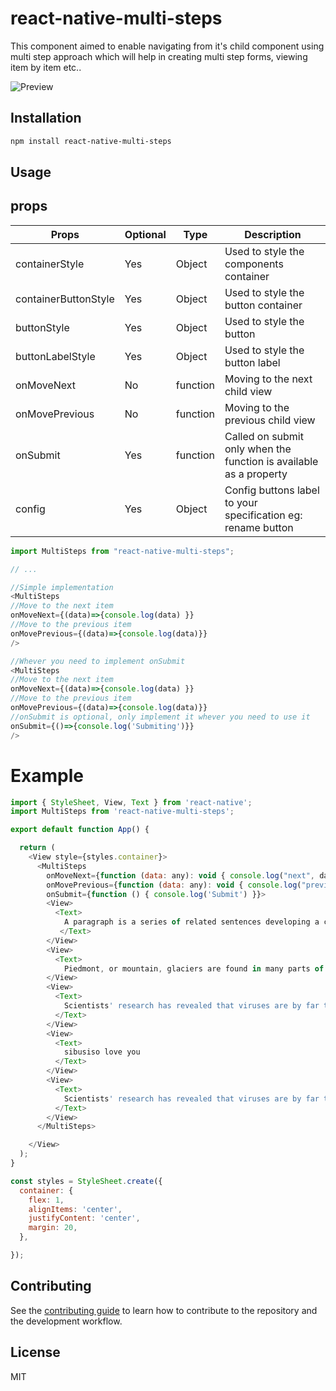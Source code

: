 # react-native-multi-steps

This component aimed to enable navigating from it's child component using multi step approach which will help in creating multi step forms, viewing item by item etc..

![Preview](https://github.com/samassango/react-native-multi-steps/blob/main/screenshot.gif)


## Installation

```sh
npm install react-native-multi-steps
```

## Usage

## props


| Props                  | Optional | Type      | Description                                                                    |
| ---------------------- | -------- | --------- | ------------------------------------------------------------------------------ |
| containerStyle         | Yes      | Object    | Used to style the components container                                         |
| containerButtonStyle   | Yes      | Object    | Used to style the button container                                             |
| buttonStyle            | Yes      | Object    | Used to style the button                                                       |
| buttonLabelStyle       | Yes      | Object    | Used to style the button label                                                 |
| onMoveNext             | No       | function  | Moving to the next child view                                                  |
| onMovePrevious         | No       | function  | Moving to the previous child view                                              |
| onSubmit               | Yes      | function  | Called on submit only when the function is available as a property             |
| config                 | Yes      | Object    | Config buttons label to your specification eg: rename button                   |

```js
import MultiSteps from "react-native-multi-steps";

// ...

//Simple implementation
<MultiSteps 
//Move to the next item
onMoveNext={(data)=>{console.log(data) }} 
//Move to the previous item 
onMovePrevious={(data)=>{console.log(data)}} 
/>

//Whever you need to implement onSubmit
<MultiSteps 
//Move to the next item
onMoveNext={(data)=>{console.log(data) }} 
//Move to the previous item 
onMovePrevious={(data)=>{console.log(data)}} 
//onSubmit is optional, only implement it whever you need to use it
onSubmit={()=>{console.log('Submiting')}}
/>
```
# Example
```js
import { StyleSheet, View, Text } from 'react-native';
import MultiSteps from 'react-native-multi-steps';

export default function App() {

  return (
    <View style={styles.container}>
      <MultiSteps
        onMoveNext={function (data: any): void { console.log("next", data) }}
        onMovePrevious={function (data: any): void { console.log("previous", data) }}
        onSubmit={function () { console.log('Submit') }}>
        <View>
          <Text>
            A paragraph is a series of related sentences developing a central idea, called the topic. Try to think about paragraphs in terms of thematic unity: a paragraph is a sentence or a group of sentences that supports one central, unified idea. Paragraphs add one idea at a time to your broader argument.
           </Text>
        </View>
        <View>
          <Text>
            Piedmont, or mountain, glaciers are found in many parts of the world. In North America they are distributed along the mountain ranges of the Pacific Coast from central California northward. They abound in the Andes range in South America and are familiar and greatly admired spectacles in the Alps, the Pyrenees, the Caucasus Mountains and the mountains of Scandanavia. Rivers of ice flow down the valleys of various Asian mountain ranges, including the Himalayas, the Hindu Kush, and the Karakoram and Kunlun ranges. They are also a feature of the Southern Alps of New Zealand and are found in the lofty mountains of New Guinea. The largest piedmont glaciers are the Malaspina and Bering glaciers, both in Alaska. </Text>
        </View>
        <View>
          <Text>
            Scientists' research has revealed that viruses are by far the most abundant life forms on Earth. There are a million times more viruses on the planet than stars in the universe. Viruses also harbor the majority of genetic diversity on Earth. Scientists are finding evidence of viruses as a planetary force, influencing the global climate and geochemical cycles. They have also profoundly shaped the evolution of their hosts. The human genome, for example, contains 100,000 segments of virus DNA.
          </Text>
        </View>
        <View>
          <Text>
            sibusiso love you
          </Text>
        </View>
        <View>
          <Text>
            Scientists' research has revealed that viruses are by far the most abundant life forms on Earth. There are a million times more viruses on the planet than stars in the universe. Viruses also harbor the majority of genetic diversity on Earth. Scientists are finding evidence of viruses as a planetary force, influencing the global climate and geochemical cycles. They have also profoundly shaped the evolution of their hosts. The human genome, for example, contains 100,000 segments of virus DNA.
          </Text>
        </View>
      </MultiSteps>

    </View>
  );
}

const styles = StyleSheet.create({
  container: {
    flex: 1,
    alignItems: 'center',
    justifyContent: 'center',
    margin: 20,
  },

});

```

## Contributing

See the [contributing guide](CONTRIBUTING.md) to learn how to contribute to the repository and the development workflow.

## License

MIT
